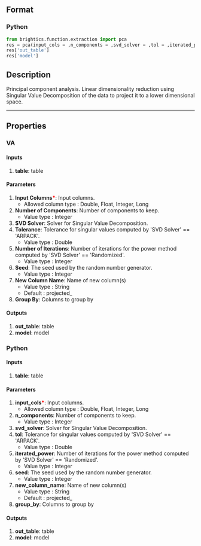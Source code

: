 ## Format
### Python
```python
from brightics.function.extraction import pca
res = pca(input_cols = ,n_components = ,svd_solver = ,tol = ,iterated_power = ,seed = ,new_column_name = ,group_by = )
res['out_table']
res['model']
```

## Description
Principal component analysis. Linear dimensionality reduction using Singular Value Decomposition of the data to project it to a lower dimensional space.

---

## Properties
### VA
#### Inputs
1. **table**: table

#### Parameters
1. **Input Columns**<b style="color:red">*</b>: Input columns.
   - Allowed column type : Double, Float, Integer, Long
2. **Number of Components**: Number of components to keep.
   - Value type : Integer
3. **SVD Solver**: Solver for Singular Value Decomposition.
4. **Tolerance**: Tolerance for singular values computed by 'SVD Solver' == 'ARPACK'.
   - Value type : Double
5. **Number of Iterations**: Number of iterations for the power method computed by 'SVD Solver' == 'Randomized'.
   - Value type : Integer
6. **Seed**: The seed used by the random number generator.
   - Value type : Integer
7. **New Column Name**: Name of new column(s)
   - Value type : String
   - Default : projected_
8. **Group By**: Columns to group by

#### Outputs
1. **out_table**: table
2. **model**: model

### Python
#### Inputs
1. **table**: table

#### Parameters
1. **input_cols**<b style="color:red">*</b>: Input columns.
   - Allowed column type : Double, Float, Integer, Long
2. **n_components**: Number of components to keep.
   - Value type : Integer
3. **svd_solver**: Solver for Singular Value Decomposition.
4. **tol**: Tolerance for singular values computed by 'SVD Solver' == 'ARPACK'.
   - Value type : Double
5. **iterated_power**: Number of iterations for the power method computed by 'SVD Solver' == 'Randomized'.
   - Value type : Integer
6. **seed**: The seed used by the random number generator.
   - Value type : Integer
7. **new_column_name**: Name of new column(s)
   - Value type : String
   - Default : projected_
8. **group_by**: Columns to group by

#### Outputs
1. **out_table**: table
2. **model**: model

